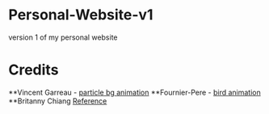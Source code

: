 # Personal-Website-v1
version 1 of my personal website 
# Credits
**Vincent Garreau - [particle bg animation](https://vincentgarreau.com/en)
**Fournier-Pere - [bird animation](https://fournier-pere-fils.com/home)
**Britanny Chiang [Reference](https://brittanychiang.com/)

